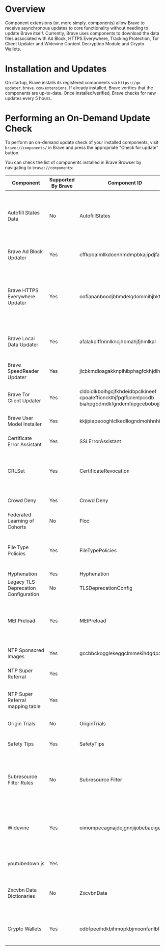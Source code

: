 # Overview

Component extensions (or, more simply, components) allow Brave to receive asynchronous updates to core functionality without needing to update Brave itself. Currently, Brave uses components to download the data files associated with Ad Block, HTTPS Everywhere, Tracking Protection, Tor Client Updater and Widevine Content Decryption Module and Crypto Wallets.

# Installation and Updates

On startup, Brave installs its registered components via `https://go-updater.brave.com/extensions`. If already installed, Brave verifies that the components are up-to-date. Once installed/verified, Brave checks for new updates every 5 hours.

# Performing an On-Demand Update Check

To perform an on-demand update check of your installed components, visit `brave://components/` in Brave and press the appropriate "Check for update" button.


You can check the list of components installed in Brave Browser by navigating to `brave://components`:

| Component                 | Supported By Brave     | Component ID  | What it does  | Repo          | Comments      |
| ------------------------- | ---------------------- | ------------- | ------------- | ------------- | ------------- |
| Autofill States Data      | No           | AutofillStates | Contains a mapping of acronyms of state names in different countries to the full names. Helps ease autofilling of state data. | |   |               |
| Brave Ad Block Updater    | Yes | cffkpbalmllkdoenhmdmpbkajipdjfam | Updates the ad-block lists supported by Brave regularly | https://github.com/brave/brave-core-crx-packager |  |
| Brave HTTPS Everywhere Updater      | Yes           | oofiananboodjbbmdelgdommihjbkfag | Maintains the HTTPSEverywhere database which is used to upgrade insecure navigations to secure when the matching rules are found |  https://github.com/brave/https-everywhere-builder | |
| Brave Local Data Updater  | Yes                    | afalakplffnnnlkncjhbmahjfjhmlkal | Used to update ExtensionWhitelist, Greaselion scripts and ReferrerWhitelist |  https://github.com/brave/referrer-whitelist, https://github.com/brave/extension-whitelist, https://github.com/brave/brave-site-specific-scripts             | |
| Brave SpeedReader Updater      | Yes           | jicbkmdloagakknpihibphagfckhjdih | Maintains data files to support Brave Speedreader | https://github.com/brave-experiments/SpeedReader | |
| Brave Tor Client Updater      | Yes           | cldoidikboihgcjfkhdeidbpclkineef<br/> cpoalefficncklhjfpglfiplenlpccdb<br/>    biahpgbdmdkfgndcmfiipgcebobojjkp<br/>  | Contains the Brave Tor client required to support Tor windows | https://github.com/brave/tor_build_scripts/ |
| Brave User Model Installer      | Yes           | kkjipiepeooghlclkedllogndmohhnhi | Maintains data files to support Brave Ads  | https://github.com/brave/brave-core-crx-packager/blob/master/scripts/packageClientModelParameterComponent.js | |
| Certificate Error Assistant      | Yes           | SSLErrorAssistant | Helps fix errors in misconfigured SSL certificates | | |
| CRLSet      | Yes           | CertificateRevocation | Maintains a list of websites with bad certificates so that users can be protected from harmful websites  |               |
| Crowd Deny      | Yes          | Crowd Deny | Revokes all permissions for sites in the list | | |
| Federated Learning of Cohorts      | No           | Floc | Has data to support FLOC | | This feature has significant privacy risks and should not be enabled in Brave |
| File Type Policies      | Yes           | FileTypePolicies | List of file extensions and how they are handled in download protection | | This is used by Safe Browsing |
| Hyphenation | Yes           | Hyphenation | |  Data that assists css-hyphens in chromium  | |
| Legacy TLS Deprecation Configuration | No           | TLSDeprecationConfig | | This component adds a whitelist of domains that can use deprecated TLS 1.0/1.1 components.  | Not needed. We disable TLS 1.0/1.1 completely in Brave. |
| MEI Preload      | Yes           | MEIPreload | Used to pre-seed the Media Engagement Index which determines whether auto-play is enabled on a site | https://www.chromium.org/audio-video/autoplay/autoplay-pre-seeding-in-chrome   |
| NTP Sponsored Images      | Yes           | gccbbckogglekeggclmmekihdgdpdgoe | Updates the NTP Sponsored image assets |https://github.com/brave/brave-core-crx-packager/blob/master/scripts/packageNTPSponsoredImagesComponents.js |
| NTP Super Referral      | Yes           | | Updates the NTP Super Referral image assets | https://github.com/brave/brave-core-crx-packager/blob/master/scripts/packageNTPSuperReferrerComponent.js |
| NTP Super Referral mapping table | Yes           | | Manage NTP SR mapping table (promo code and NTP SR Component id | https://github.com/brave/brave-core-crx-packager/blob/master/scripts/packageNTPSuperReferrerMappingTableComponent.js|
| Origin Trials      | No           | OriginTrials | Metadata for origin trials |               |
| Safety Tips      | Yes         | SafetyTips | Protobuf of domains for client side lookalike URL detection | | |
| Subresource Filter Rules      | No           | Subresource Filter | Contains rules to block websites which don’t follow the better Ads Standard. Its often used to block phishing domains |               |
| Widevine      | Yes           | oimompecagnajdejgnnjijobebaeigek | Widevine’s DRM solution provides the capability to license, securely distribute and protect playback of content on any consumer device |           |
| youtubedown.js | Yes           | | Used to get youtubedown.js script | https://github.com/brave/brave-core-crx-packager/blob/master/scripts/packageYoutubedown.js |
| Zxcvbn Data Dictionaries      | No           | ZxcvbnData | This contains the data like popular English words and names to higlight password strength.    | | The work to develop a custom password check is being tracked here: https://github.com/brave/brave-browser/issues/12001 |
| Crypto Wallets | Yes | odbfpeeihdkbihmopkbjmoonfanlbfcl | Contains the Brave Crypto Wallet component required to support Dapp | http://github.com/brave/ethereum-remote-client/ |  Component lazy loads by default unless set to run at browser startup